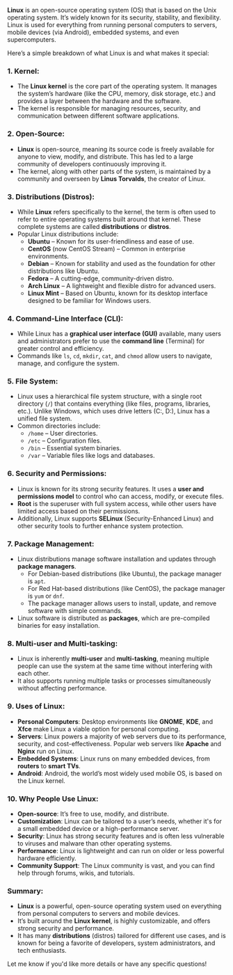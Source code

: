 **Linux** is an open-source operating system (OS) that is based on the Unix operating system. It’s widely known for its security, stability, and flexibility. Linux is used for everything from running personal computers to servers, mobile devices (via Android), embedded systems, and even supercomputers.

Here’s a simple breakdown of what Linux is and what makes it special:

### 1. **Kernel**:
   - The **Linux kernel** is the core part of the operating system. It manages the system’s hardware (like the CPU, memory, disk storage, etc.) and provides a layer between the hardware and the software.
   - The kernel is responsible for managing resources, security, and communication between different software applications.

### 2. **Open-Source**:
   - **Linux** is open-source, meaning its source code is freely available for anyone to view, modify, and distribute. This has led to a large community of developers continuously improving it.
   - The kernel, along with other parts of the system, is maintained by a community and overseen by **Linus Torvalds**, the creator of Linux.

### 3. **Distributions (Distros)**:
   - While **Linux** refers specifically to the kernel, the term is often used to refer to entire operating systems built around that kernel. These complete systems are called **distributions** or **distros**.
   - Popular Linux distributions include:
     - **Ubuntu** – Known for its user-friendliness and ease of use.
     - **CentOS** (now CentOS Stream) – Common in enterprise environments.
     - **Debian** – Known for stability and used as the foundation for other distributions like Ubuntu.
     - **Fedora** – A cutting-edge, community-driven distro.
     - **Arch Linux** – A lightweight and flexible distro for advanced users.
     - **Linux Mint** – Based on Ubuntu, known for its desktop interface designed to be familiar for Windows users.

### 4. **Command-Line Interface (CLI)**:
   - While Linux has a **graphical user interface (GUI)** available, many users and administrators prefer to use the **command line** (Terminal) for greater control and efficiency.
   - Commands like `ls`, `cd`, `mkdir`, `cat`, and `chmod` allow users to navigate, manage, and configure the system.

### 5. **File System**:
   - Linux uses a hierarchical file system structure, with a single root directory (`/`) that contains everything (like files, programs, libraries, etc.). Unlike Windows, which uses drive letters (C:, D:), Linux has a unified file system.
   - Common directories include:
     - `/home` – User directories.
     - `/etc` – Configuration files.
     - `/bin` – Essential system binaries.
     - `/var` – Variable files like logs and databases.

### 6. **Security and Permissions**:
   - Linux is known for its strong security features. It uses a **user and permissions model** to control who can access, modify, or execute files.
   - **Root** is the superuser with full system access, while other users have limited access based on their permissions.
   - Additionally, Linux supports **SELinux** (Security-Enhanced Linux) and other security tools to further enhance system protection.

### 7. **Package Management**:
   - Linux distributions manage software installation and updates through **package managers**.
     - For Debian-based distributions (like Ubuntu), the package manager is `apt`.
     - For Red Hat-based distributions (like CentOS), the package manager is `yum` or `dnf`.
     - The package manager allows users to install, update, and remove software with simple commands.
   - Linux software is distributed as **packages**, which are pre-compiled binaries for easy installation.

### 8. **Multi-user and Multi-tasking**:
   - Linux is inherently **multi-user** and **multi-tasking**, meaning multiple people can use the system at the same time without interfering with each other.
   - It also supports running multiple tasks or processes simultaneously without affecting performance.

### 9. **Uses of Linux**:
   - **Personal Computers**: Desktop environments like **GNOME**, **KDE**, and **Xfce** make Linux a viable option for personal computing.
   - **Servers**: Linux powers a majority of web servers due to its performance, security, and cost-effectiveness. Popular web servers like **Apache** and **Nginx** run on Linux.
   - **Embedded Systems**: Linux runs on many embedded devices, from **routers** to **smart TVs**.
   - **Android**: Android, the world’s most widely used mobile OS, is based on the Linux kernel.

### 10. **Why People Use Linux**:
   - **Open-source**: It’s free to use, modify, and distribute.
   - **Customization**: Linux can be tailored to a user’s needs, whether it's for a small embedded device or a high-performance server.
   - **Security**: Linux has strong security features and is often less vulnerable to viruses and malware than other operating systems.
   - **Performance**: Linux is lightweight and can run on older or less powerful hardware efficiently.
   - **Community Support**: The Linux community is vast, and you can find help through forums, wikis, and tutorials.

### **Summary**:
- **Linux** is a powerful, open-source operating system used on everything from personal computers to servers and mobile devices.
- It’s built around the **Linux kernel**, is highly customizable, and offers strong security and performance.
- It has many **distributions** (distros) tailored for different use cases, and is known for being a favorite of developers, system administrators, and tech enthusiasts.

Let me know if you'd like more details or have any specific questions!
